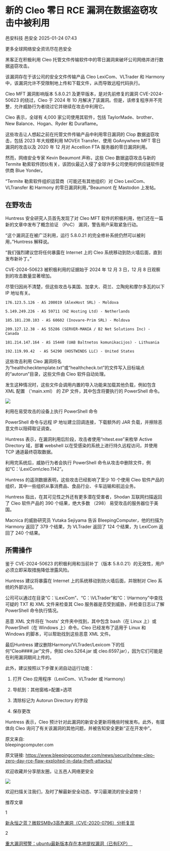 #  新的 Cleo 零日 RCE 漏洞在数据盗窃攻击中被利用   
邑安科技  邑安全   2025-01-24 07:43  
  
更多全球网络安全资讯尽在邑安全  
  
  
黑客正在积极利用 Cleo 托管文件传输软件中的零日漏洞来破坏公司网络并进行数据盗窃攻击。  
  
该漏洞存在于该公司的安全文件传输产品 Cleo LexiCom、VLTrader 和 Harmony 中，该漏洞允许不受限制地上传和下载文件，从而导致远程代码执行。  
  
Cleo MFT 漏洞影响版本 5.8.0.21 及更早版本，是对先前修复的漏洞 CVE-2024-50623 的绕过，Cleo 于 2024 年 10 月解决了该漏洞。但是，该修复程序并不完整，允许威胁行为者绕过它并继续在攻击中利用它。  
  
Cleo 表示，全球有 4,000 家公司使用其软件，包括 TaylorMade、brother、New Balance、Hogan、Ryder 和 Duraflame。  
  
这些攻击让人想起之前在托管文件传输产品中利用零日漏洞的 Clop 数据盗窃攻击，包括 2023 年大规模利用 MOVEit Transfer、使用 GoAnywhere MFT 零日漏洞的攻击以及 2020 年 12 月对 Accellion FTA 服务器的零日漏洞利用。  
  
然而，网络安全专家 Kevin Beaumont 声称，这些 Cleo 数据盗窃攻击与新的 Termite 勒索软件团伙有关，该团伙最近入侵了全球许多公司使用的供应链软件提供商 Blue Yonder。  
  
“Termite 勒索软件组织运营商（可能还有其他组织）对 Cleo LexiCom、VLTransfer 和 Harmony 的零日漏洞利用，”Beaumont 在 Mastodon 上发帖。  
## 在野攻击  
  
Huntress 安全研究人员首先发现了对 Cleo MFT 软件的积极利用，他们还在一篇新的文章中发布了概念验证 （PoC） 漏洞，警告用户采取紧急行动。  
  
“这个漏洞正在被广泛利用，运行 5.8.0.21 的完全修补系统仍然可以被利用，”Huntress 解释说。  
  
“我们强烈建议您将任何暴露在 Internet 上的 Cleo 系统移动到防火墙后面，直到发布新补丁。”  
  
CVE-2024-50623 被积极利用的证据始于 2024 年 12 月 3 日，12 月 8 日观察到的攻击数量显著增加。  
  
尽管归因尚不清楚，但这些攻击与美国、加拿大、荷兰、立陶宛和摩尔多瓦的以下 IP 地址有关。  
  
```
176.123.5.126 - AS 200019 (AlexHost SRL) - Moldova 

5.149.249.226 - AS 59711 (HZ Hosting Ltd) - Netherlands 

185.181.230.103 - AS 60602 (Inovare-Prim SRL) - Moldova

209.127.12.38 - AS 55286 (SERVER-MANIA / B2 Net Solutions Inc) - Canada

181.214.147.164 - AS 15440 (UAB Baltnetos komunikacijos) - Lithuania

192.119.99.42  - AS 54290 (HOSTWINDS LLC) - United States
```  
  
  
这些攻击利用 Cleo 漏洞将名为“healthchecktemplate.txt”或“healthcheck.txt”的文件写入目标端点的“autorun”目录，这些文件由 Cleo 软件自动处理。  
  
发生这种情况时，这些文件会调用内置的导入功能来加载其他负载，例如包含 XML 配置 （'main.xml） 的 ZIP 文件，其中包含将要执行的 PowerShell 命令。  
  
  
![](https://mmbiz.qpic.cn/mmbiz_png/1N39PtINn8tM7SPTq25L5R0icdWjDlvOphRZHpX5uj1ict3bsFg78PsHjJTSNqTNxQ5PvdvEpHuOFqgzibgEBkcOA/640?wx_fmt=png&from=appmsg "")  
  
利用在易受攻击的设备上执行 PowerShell 命令  
  
PowerShell 命令与远程 IP 地址建立回调连接，下载额外的 JAR 负载，并擦除恶意文件以阻碍取证调查。  
  
Huntress 表示，在漏洞利用后阶段，攻击者使用“nltest.exe”来枚举 Active Directory 域，部署 webshell 以在受感染的系统上进行持久远程访问，并使用 TCP 通道最终窃取数据。  
  
利用完系统后，威胁行为者会执行 PowerShell 命令从攻击中删除文件，例如“C：\LexiCom\cleo.1142”。  
  
Huntress 的遥测数据表明，这些攻击已经影响了至少 10 个使用 Cleo 软件产品的组织，其中一些组织从事消费品、食品行业、卡车运输和航运业务。  
  
Huntress 指出，在其可见性之外还有更多潜在受害者，Shodan 互联网扫描返回了 Cleo 软件产品的 390 个结果，绝大多数 （298） 易受攻击的服务器位于美国。  
  
Macnica 的威胁研究员 Yutaka Sejiyama 告诉 BleepingComputer，他的扫描为 Harmony 返回了 379 个结果，为 VLTrader 返回了 124 个结果，为 LexiCom 返回了 240 个结果。  
## 所需操作  
  
鉴于 CVE-2024-50623 的积极利用和当前补丁（版本 5.8.0.21）的无效性，用户必须立即采取措施降低泄露风险。  
  
Huntress 建议将暴露在 Internet 上的系统移动到防火墙后面，并限制对 Cleo 系统的外部访问。  
  
公司可以通过在目录“C：\LexiCom”、“C：\VLTrader”和“C：\Harmony”中查找可疑的 TXT 和 XML 文件来检查其 Cleo 服务器是否受到威胁，并检查日志以了解 PowerShell 命令执行情况。  
  
恶意 XML 文件将在 'hosts' 文件夹中找到，其中包含 bash（在 Linux 上）或 PowerShell（在 Windows 上）命令。Cleo 已经发布了适用于 Linux 和 Windows 的脚本，可以帮助找到这些恶意 XML 文件。  
  
最后Huntress 建议删除Harmony/VLTrader/Lexicom 下的任  
何“Cleo####.jar”文件，例如 cleo.5264.jar 或 cleo.6597.jar），因为它们可能是在利用漏洞期间上传的。  
  
此外，建议按照以下步骤关闭自动运行功能：  
1. 打开 Cleo 应用程序（LexiCom、VLTrader 或 Harmony）  
  
1. 导航到：其他窗格>配置>选项  
  
1. 清除标记为 Autorun Directory 的字段  
  
1. 保存更改  
  
Huntress 表示，Cleo 预计针对此漏洞的新安全更新将晚些时候发布。此外，有媒体向 Cleo 询问了有关该漏洞的其他问题，并被告知安全更新“正在开发中”。   
  
原文来自:   
bleepingcomputer.com  
  
原文链接: https://www.bleepingcomputer.com/news/security/new-cleo-zero-day-rce-flaw-exploited-in-data-theft-attacks/  
  
  
欢迎收藏并分享朋友圈，让五邑人网络更安全  
  
![](https://mmbiz.qpic.cn/mmbiz_jpg/1N39PtINn8tD9ic928O6vIrMg4fuib48e1TsRj9K9Cz7RZBD2jjVZcKm1N4QrZ4bwBKZic5crOdItOcdDicPd3yBSg/640?wx_fmt=jpeg "")  
  
欢迎扫描关注我们，及时了解最新安全动态、学习最潮流的安全姿势！  
  
推荐文章  
  
1  
  
[新永恒之蓝？微软SMBv3高危漏洞（CVE-2020-0796）分析复现](http://mp.weixin.qq.com/s?__biz=MzUyMzczNzUyNQ==&mid=2247488913&idx=1&sn=acbf595a4a80dcaba647c7a32fe5e06b&chksm=fa39554bcd4edc5dc90019f33746404ab7593dd9d90109b1076a4a73f2be0cb6fa90e8743b50&scene=21#wechat_redirect)  
  
  
2  
  
[重大漏洞预警：ubuntu最新版本存在本地提权漏洞（已有EXP）　](http://mp.weixin.qq.com/s?__biz=MzUyMzczNzUyNQ==&mid=2247483652&idx=1&sn=b2f2ec90db499e23cfa252e9ee743265&chksm=fa3941decd4ec8c83a268c3480c354a621d515262bcbb5f35e1a2dde8c828bdc7b9011cb5072&scene=21#wechat_redirect)  
  
  
  
  
  
